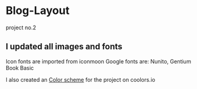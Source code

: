 # Blog-Layout

project no.2

## I updated all images and fonts

Icon fonts are imported from iconmoon
Google fonts are: Nunito, Gentium Book Basic

I also created an [Color scheme](https://coolors.co/628157-202020-212121-111111-e5e7e6) for the project on coolors.io
